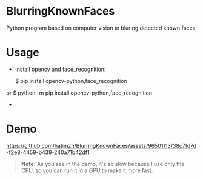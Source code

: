 # BlurringKnownFaces
Python program based on computer vision to bluring detected known faces.

# Usage
- Install opencv and face_recognition:
  
  $ pip install opencv-python,face_recognition
  
or
$ python -m pip install opencv-python,face_recognition 

- 
# Demo

https://github.com/hatimzh/BlurringKnownFaces/assets/96501113/38c7fd7d-f2e8-4459-b439-240a71b42df1

> **Note:** As you see in the demo, it's so slow because I use only the CPU, so you can run it in a GPU to make it more fast.

